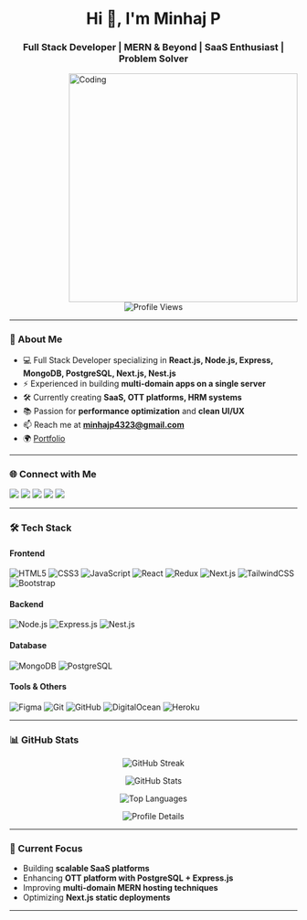 <h1 align="center">Hi 👋, I'm Minhaj P</h1>
<h3 align="center">Full Stack Developer | MERN & Beyond | SaaS Enthusiast | Problem Solver</h3>
<img align="right" alt="Coding" width="400" src="https://media.tenor.com/rePDfDWO3XoAAAAd/hacking.gif">

<p align="center"> 
  <img src="https://komarev.com/ghpvc/?username=minhajp4323&label=Profile%20views&color=0e75b6&style=flat" alt="Profile Views" /> 
</p>

---

### 🚀 About Me
- 💻 Full Stack Developer specializing in **React.js, Node.js, Express, MongoDB, PostgreSQL, Next.js, Nest.js**
- ⚡ Experienced in building **multi-domain apps on a single server**
- 🛠 Currently creating **SaaS, OTT platforms, HRM systems**
- 📚 Passion for **performance optimization** and **clean UI/UX**
- 📫 Reach me at **minhajp4323@gmail.com**
- 🌍 [Portfolio](https://github.com/minhajp4323)

---

### 🌐 Connect with Me
<p align="left">
<a href="https://twitter.com/minhaj_23" target="_blank"><img src="https://img.shields.io/badge/Twitter-%231DA1F2.svg?&style=for-the-badge&logo=Twitter&logoColor=white" /></a>
<a href="https://linkedin.com/in/minhajp4323" target="_blank"><img src="https://img.shields.io/badge/LinkedIn-%230A66C2.svg?&style=for-the-badge&logo=LinkedIn&logoColor=white" /></a>
<a href="https://stackoverflow.com/users/23369723/minhaj-p" target="_blank"><img src="https://img.shields.io/badge/Stackoverflow-FE7A16?style=for-the-badge&logo=stack-overflow&logoColor=white" /></a>
<a href="https://www.instagram.com/minhaj_bin_koya/" target="_blank"><img src="https://img.shields.io/badge/Instagram-%23E4405F.svg?&style=for-the-badge&logo=Instagram&logoColor=white" /></a>
<a href="https://leetcode.com/Minhajp4323/" target="_blank"><img src="https://img.shields.io/badge/LeetCode-%23FFA116.svg?&style=for-the-badge&logo=LeetCode&logoColor=black" /></a>
</p>

---

### 🛠 Tech Stack
#### **Frontend**
![HTML5](https://img.shields.io/badge/HTML5-%23E34F26.svg?style=for-the-badge&logo=HTML5&logoColor=white)
![CSS3](https://img.shields.io/badge/CSS3-%231572B6.svg?style=for-the-badge&logo=CSS3&logoColor=white)
![JavaScript](https://img.shields.io/badge/JavaScript-%23F7DF1E.svg?style=for-the-badge&logo=JavaScript&logoColor=black)
![React](https://img.shields.io/badge/React-%2361DAFB.svg?style=for-the-badge&logo=React&logoColor=black)
![Redux](https://img.shields.io/badge/Redux-%23593D88.svg?style=for-the-badge&logo=redux&logoColor=white)
![Next.js](https://img.shields.io/badge/Next.js-%23000000.svg?style=for-the-badge&logo=next.js&logoColor=white)
![TailwindCSS](https://img.shields.io/badge/Tailwind_CSS-%2338B2AC.svg?style=for-the-badge&logo=tailwind-css&logoColor=white)
![Bootstrap](https://img.shields.io/badge/Bootstrap-%237952B3.svg?style=for-the-badge&logo=bootstrap&logoColor=white)

#### **Backend**
![Node.js](https://img.shields.io/badge/Node.js-%23339933.svg?style=for-the-badge&logo=node.js&logoColor=white)
![Express.js](https://img.shields.io/badge/Express.js-%23000000.svg?style=for-the-badge&logo=express&logoColor=white)
![Nest.js](https://img.shields.io/badge/NestJS-E0234E?style=for-the-badge&logo=nestjs&logoColor=white)

#### **Database**
![MongoDB](https://img.shields.io/badge/MongoDB-%2347A248.svg?style=for-the-badge&logo=mongodb&logoColor=white)
![PostgreSQL](https://img.shields.io/badge/PostgreSQL-%23336791.svg?style=for-the-badge&logo=postgresql&logoColor=white)

#### **Tools & Others**
![Figma](https://img.shields.io/badge/Figma-%23F24E1E.svg?style=for-the-badge&logo=figma&logoColor=white)
![Git](https://img.shields.io/badge/Git-%23F05032.svg?style=for-the-badge&logo=git&logoColor=white)
![GitHub](https://img.shields.io/badge/GitHub-%23181717.svg?style=for-the-badge&logo=github&logoColor=white)
![DigitalOcean](https://img.shields.io/badge/DigitalOcean-%230167ff.svg?style=for-the-badge&logo=digitalocean&logoColor=white)
![Heroku](https://img.shields.io/badge/Heroku-%23430098.svg?style=for-the-badge&logo=heroku&logoColor=white)

---

### 📊 GitHub Stats
<p align="center">
  <img src="https://github-readme-streak-stats.herokuapp.com/?user=minhajp4323&theme=tokyonight" alt="GitHub Streak" />
</p>

<p align="center">
  <img src="https://github-readme-stats.vercel.app/api?username=minhajp4323&show_icons=true&theme=tokyonight&count_private=true" alt="GitHub Stats" />
</p>

<p align="center">
  <img src="https://github-readme-stats.vercel.app/api/top-langs?username=minhajp4323&show_icons=true&layout=compact&theme=tokyonight" alt="Top Languages" />
</p>

<p align="center">
  <img src="https://github-profile-summary-cards.vercel.app/api/cards/profile-details?username=minhajp4323&theme=tokyonight" alt="Profile Details" />
</p>

---

### 🎯 Current Focus
- Building **scalable SaaS platforms**
- Enhancing **OTT platform with PostgreSQL + Express.js**
- Improving **multi-domain MERN hosting techniques**
- Optimizing **Next.js static deployments**

---
